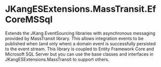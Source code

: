 # JKangESExtensions.MassTransit.EfCoreMSSql
 Extends the JKang.EventSourcing libraries with asynchronous messaging provided by MassTransit library. This allows integration events to be published when (and only when) a domain event is successfully persisted to the event stream. This library is coupled to Entity Framework Core and Microsoft SQL Server but you can use the base classes and interfaces in JKangESExtensions.MassTransit to support others.
